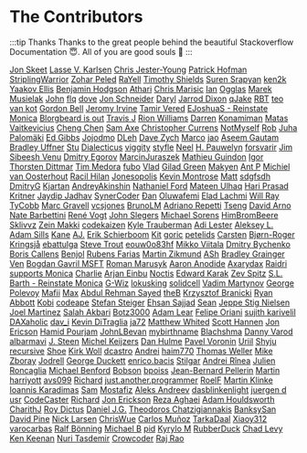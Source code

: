 # The Contributors

:::tip Thanks
Thanks to the great people behind the beautiful Stackoverflow Documentation :innocent:. All of you are good souls :100:
:::

[Jon Skeet](https://stackoverflow.com/users/22656/jon-skeet) [Lasse V. Karlsen](https://stackoverflow.com/users/267/lasse-v-karlsen) [Chris Jester-Young](https://stackoverflow.com/users/13/chris-jester-young) [Patrick Hofman](https://stackoverflow.com/users/993547/patrick-hofman) [StriplingWarrior](https://stackoverflow.com/users/120955/striplingwarrior) [Zohar Peled](https://stackoverflow.com/users/3094533/zohar-peled) [RaYell](https://stackoverflow.com/users/137467/rayell) [Timothy Shields](https://stackoverflow.com/users/1828879/timothy-shields) [Suren Srapyan](https://stackoverflow.com/users/5496973/suren-srapyan) [ken2k](https://stackoverflow.com/users/870604/ken2k) [Yaakov Ellis](https://stackoverflow.com/users/51/yaakov-ellis) [Benjamin Hodgson](https://stackoverflow.com/users/1523776/benjamin-hodgson) [Athari](https://stackoverflow.com/users/293099/athari) [Chris Marisic](https://stackoverflow.com/users/37055/chris-marisic) [Ian](https://stackoverflow.com/users/5666987/ian) [Ogglas](https://stackoverflow.com/users/3850405/ogglas) [Marek Musielak](https://stackoverflow.com/users/157833/marek-musielak) [John](https://stackoverflow.com/users/33/john) [flq](https://stackoverflow.com/users/51428/flq) [dove](https://stackoverflow.com/users/30913/dove) [Jon Schneider](https://stackoverflow.com/users/12484/jon-schneider) [Daryl](https://stackoverflow.com/users/227436/daryl) [Jarrod Dixon](https://stackoverflow.com/users/3/jarrod-dixon) [qJake](https://stackoverflow.com/users/334053/qjake) [RBT](https://stackoverflow.com/users/465053/rbt) [teo van kot](https://stackoverflow.com/users/1849444/teo-van-kot) [Gordon Bell](https://stackoverflow.com/users/16473/gordon-bell) [Jeromy Irvine](https://stackoverflow.com/users/8223/jeromy-irvine) [Tamir Vered](https://stackoverflow.com/users/3256506/tamir-vered) [EJoshuaS - Reinstate Monica](https://stackoverflow.com/users/4032703/ejoshuas-reinstate-monica) [Blorgbeard is out](https://stackoverflow.com/users/369/blorgbeard-is-out) [Travis J](https://stackoverflow.com/users/1026459/travis-j) [Rion Williams](https://stackoverflow.com/users/557445/rion-williams) [Darren](https://stackoverflow.com/users/1280410/darren) [Konamiman](https://stackoverflow.com/users/4574/konamiman) [Matas Vaitkevicius](https://stackoverflow.com/users/1509764/matas-vaitkevicius) [Cheng Chen](https://stackoverflow.com/users/323924/cheng-chen) [Sam Axe](https://stackoverflow.com/users/74015/sam-axe) [Christopher Currens](https://stackoverflow.com/users/721276/christopher-currens) [NotMyself](https://stackoverflow.com/users/303/notmyself) [Rob](https://stackoverflow.com/users/563532/rob) [Juha Palom&#228;ki](https://stackoverflow.com/users/350615/juha-palom%c3%a4ki) [Ed Gibbs](https://stackoverflow.com/users/2091410/ed-gibbs) [Jojodmo](https://stackoverflow.com/users/2767207/jojodmo) [DLeh](https://stackoverflow.com/users/526704/dleh) [Dave Zych](https://stackoverflow.com/users/1630665/dave-zych) [Marco](https://stackoverflow.com/users/1249641/marco) [jao](https://stackoverflow.com/users/106866/jao) [Aseem Gautam](https://stackoverflow.com/users/213469/aseem-gautam) [Bradley Uffner](https://stackoverflow.com/users/526724/bradley-uffner) [Stu](https://stackoverflow.com/users/414/stu) [Dialecticus](https://stackoverflow.com/users/395718/dialecticus) [viggity](https://stackoverflow.com/users/4572/viggity) [styfle](https://stackoverflow.com/users/266535/styfle) [Neel](https://stackoverflow.com/users/1997103/neel) [H. Pauwelyn](https://stackoverflow.com/users/4551041/h-pauwelyn) [forsvarir](https://stackoverflow.com/users/592182/forsvarir) [Jim](https://stackoverflow.com/users/231821/jim) [Sibeesh Venu](https://stackoverflow.com/users/5550507/sibeesh-venu) [Dmitry Egorov](https://stackoverflow.com/users/4295017/dmitry-egorov) [MarcinJuraszek](https://stackoverflow.com/users/1163867/marcinjuraszek) [Mathieu Guindon](https://stackoverflow.com/users/1188513/mathieu-guindon) [Igor](https://stackoverflow.com/users/1260204/igor) [Thorsten Dittmar](https://stackoverflow.com/users/117362/thorsten-dittmar) [Tim Medora](https://stackoverflow.com/users/453277/tim-medora) [fubo](https://stackoverflow.com/users/1315444/fubo) [Vlad](https://stackoverflow.com/users/276994/vlad) [Gilad Green](https://stackoverflow.com/users/6400526/gilad-green) [Makyen](https://stackoverflow.com/users/3773011/makyen) [Ant P](https://stackoverflow.com/users/1043198/ant-p) [Michiel van Oosterhout](https://stackoverflow.com/users/4830/michiel-van-oosterhout) [Racil Hilan](https://stackoverflow.com/users/3215948/racil-hilan) [Jonesopolis](https://stackoverflow.com/users/1786428/jonesopolis) [Kevin Montrose](https://stackoverflow.com/users/80572/kevin-montrose) [Matt](https://stackoverflow.com/users/1016343/matt) [sdgfsdh](https://stackoverflow.com/users/1256041/sdgfsdh) [DmitryG](https://stackoverflow.com/users/1010363/dmitryg) [Kjartan](https://stackoverflow.com/users/336648/kjartan) [AndreyAkinshin](https://stackoverflow.com/users/184842/andreyakinshin) [Nathaniel Ford](https://stackoverflow.com/users/442945/nathaniel-ford) [Mateen Ulhaq](https://stackoverflow.com/users/365102/mateen-ulhaq) [Hari Prasad](https://stackoverflow.com/users/4422347/hari-prasad) [Kritner](https://stackoverflow.com/users/2312877/kritner) [Jaydip Jadhav](https://stackoverflow.com/users/4964923/jaydip-jadhav) [SynerCoder](https://stackoverflow.com/users/637425/synercoder) [&#208;аn](https://stackoverflow.com/users/8877/%c3%90%d0%b0n) [Oluwafemi](https://stackoverflow.com/users/1753728/oluwafemi) [Elad Lachmi](https://stackoverflow.com/users/625242/elad-lachmi) [Will Ray](https://stackoverflow.com/users/4270650/will-ray) [TyCobb](https://stackoverflow.com/users/359157/tycobb) [Marc Gravell](https://stackoverflow.com/users/23354/marc-gravell) [vcsjones](https://stackoverflow.com/users/492405/vcsjones) [BrunoLM](https://stackoverflow.com/users/340760/brunolm) [Adriano Repetti](https://stackoverflow.com/users/1207195/adriano-repetti) [Tseng](https://stackoverflow.com/users/455493/tseng) [David Arno](https://stackoverflow.com/users/7122/david-arno) [Nate Barbettini](https://stackoverflow.com/users/3191599/nate-barbettini) [Ren&#233; Vogt](https://stackoverflow.com/users/5528593/ren%c3%a9-vogt) [John Slegers](https://stackoverflow.com/users/1946501/john-slegers) [Michael Sorens](https://stackoverflow.com/users/115690/michael-sorens) [HimBromBeere](https://stackoverflow.com/users/2528063/himbrombeere) [Sklivvz](https://stackoverflow.com/users/7028/sklivvz) [Zein Makki](https://stackoverflow.com/users/3185569/zein-makki) [codekaizen](https://stackoverflow.com/users/58391/codekaizen) [Kyle Trauberman](https://stackoverflow.com/users/21461/kyle-trauberman) [Adi Lester](https://stackoverflow.com/users/389966/adi-lester) [Aleksey L.](https://stackoverflow.com/users/1113002/aleksey-l) [Adam Sills](https://stackoverflow.com/users/13322/adam-sills) [Kane](https://stackoverflow.com/users/113535/kane) [AJ.](https://stackoverflow.com/users/27457/aj) [Erik Schierboom](https://stackoverflow.com/users/2071395/erik-schierboom) [Kit](https://stackoverflow.com/users/64348/kit) [goric](https://stackoverflow.com/users/940/goric) [petelids](https://stackoverflow.com/users/3791802/petelids) [Carsten](https://stackoverflow.com/users/1254352/carsten) [Bj&#248;rn-Roger Kringsj&#229;](https://stackoverflow.com/users/1842065/bj%c3%b8rn-roger-kringsj%c3%a5) [ebattulga](https://stackoverflow.com/users/60200/ebattulga) [Steve Trout](https://stackoverflow.com/users/148260/steve-trout) [eouw0o83hf](https://stackoverflow.com/users/570190/eouw0o83hf) [Mikko Viitala](https://stackoverflow.com/users/1061668/mikko-viitala) [Dmitry Bychenko](https://stackoverflow.com/users/2319407/dmitry-bychenko) [Boris Callens](https://stackoverflow.com/users/11333/boris-callens) [Benjol](https://stackoverflow.com/users/11410/benjol) [Rubens Farias](https://stackoverflow.com/users/113794/rubens-farias) [Martin Zikmund](https://stackoverflow.com/users/732221/martin-zikmund) [ASh](https://stackoverflow.com/users/1506454/ash) [Bradley Grainger](https://stackoverflow.com/users/23633/bradley-grainger) [Ven](https://stackoverflow.com/users/1737909/ven) [Bogdan Gavril MSFT](https://stackoverflow.com/users/21634/bogdan-gavril-msft) [Roman Marusyk](https://stackoverflow.com/users/4275342/roman-marusyk) [Aaron Anodide](https://stackoverflow.com/users/398546/aaron-anodide) [Axarydax](https://stackoverflow.com/users/72746/axarydax) [Raidri supports Monica](https://stackoverflow.com/users/2610249/raidri-supports-monica) [Charlie](https://stackoverflow.com/users/4185234/charlie) [Arjan Einbu](https://stackoverflow.com/users/19594/arjan-einbu) [Noctis](https://stackoverflow.com/users/1698987/noctis) [Edward Karak](https://stackoverflow.com/users/2469027/edward-karak) [Zev Spitz](https://stackoverflow.com/users/111794/zev-spitz) [S.L. Barth - Reinstate Monica](https://stackoverflow.com/users/812149/s-l-barth-reinstate-monica) [G-Wiz](https://stackoverflow.com/users/29805/g-wiz) [lokusking](https://stackoverflow.com/users/4558029/lokusking) [solidcell](https://stackoverflow.com/users/343299/solidcell) [Vadim Martynov](https://stackoverflow.com/users/5649561/vadim-martynov) [George Polevoy](https://stackoverflow.com/users/177317/george-polevoy) [Mafii](https://stackoverflow.com/users/5962841/mafii) [Max](https://stackoverflow.com/users/189572/max) [Abdul Rehman Sayed](https://stackoverflow.com/users/4054186/abdul-rehman-sayed) [theB](https://stackoverflow.com/users/5240004/theb) [Krzysztof Branicki](https://stackoverflow.com/users/5297231/krzysztof-branicki) [Ryan Abbott](https://stackoverflow.com/users/27908/ryan-abbott) [Kobi](https://stackoverflow.com/users/7586/kobi) [codeape](https://stackoverflow.com/users/3571/codeape) [Stefan Steiger](https://stackoverflow.com/users/155077/stefan-steiger) [Ehsan Sajjad](https://stackoverflow.com/users/1875256/ehsan-sajjad) [Sean](https://stackoverflow.com/users/26095/sean) [Jeppe Stig Nielsen](https://stackoverflow.com/users/1336654/jeppe-stig-nielsen) [Joel Martinez](https://stackoverflow.com/users/5416/joel-martinez) [Salah Akbari](https://stackoverflow.com/users/2946329/salah-akbari) [Botz3000](https://stackoverflow.com/users/93652/botz3000) [Adam Lear](https://stackoverflow.com/users/105971/adam-lear) [Felipe Oriani](https://stackoverflow.com/users/316799/felipe-oriani) [sujith karivelil](https://stackoverflow.com/users/5195227/sujith-karivelil) [DAXaholic](https://stackoverflow.com/users/1830293/daxaholic) [dav_i](https://stackoverflow.com/users/1185053/dav-i) [Kevin DiTraglia](https://stackoverflow.com/users/1316346/kevin-ditraglia) [ja72](https://stackoverflow.com/users/380384/ja72) [Matthew Whited](https://stackoverflow.com/users/89586/matthew-whited) [Scott Hannen](https://stackoverflow.com/users/5101046/scott-hannen) [Jon Ericson](https://stackoverflow.com/users/1438/jon-ericson) [Hamid Pourjam](https://stackoverflow.com/users/3970411/hamid-pourjam) [JohnLBevan](https://stackoverflow.com/users/361842/johnlbevan) [mybirthname](https://stackoverflow.com/users/2147652/mybirthname) [Blachshma](https://stackoverflow.com/users/1379664/blachshma) [Danny Varod](https://stackoverflow.com/users/38368/danny-varod) [albarmavi](https://stackoverflow.com/users/3980621/albarmavi) [J. Steen](https://stackoverflow.com/users/64976/j-steen) [Michel Keijzers](https://stackoverflow.com/users/1187220/michel-keijzers) [Dan Hulme](https://stackoverflow.com/users/967945/dan-hulme) [Pavel Voronin](https://stackoverflow.com/users/921054/pavel-voronin) [Uriil](https://stackoverflow.com/users/1017161/uriil) [Shyju](https://stackoverflow.com/users/40521/shyju) [recursive](https://stackoverflow.com/users/44743/recursive) [Shoe](https://stackoverflow.com/users/493122/shoe) [Kirk Woll](https://stackoverflow.com/users/189950/kirk-woll) [dcastro](https://stackoverflow.com/users/857807/dcastro) [Andrei](https://stackoverflow.com/users/728795/andrei) [haim770](https://stackoverflow.com/users/1625737/haim770) [Thomas Weller](https://stackoverflow.com/users/480982/thomas-weller) [Mike Zboray](https://stackoverflow.com/users/517852/mike-zboray) [Jodrell](https://stackoverflow.com/users/659190/jodrell) [George Duckett](https://stackoverflow.com/users/593627/george-duckett) [enrico.bacis](https://stackoverflow.com/users/1003123/enrico-bacis) [Stilgar](https://stackoverflow.com/users/122507/stilgar) [Andrei R&#238;nea](https://stackoverflow.com/users/1796/andrei-r%c3%aenea) [Julien Roncaglia](https://stackoverflow.com/users/46594/julien-roncaglia) [Michael Benford](https://stackoverflow.com/users/1349152/michael-benford) [Bobson](https://stackoverflow.com/users/298754/bobson) [bpoiss](https://stackoverflow.com/users/2039482/bpoiss) [Jean-Bernard Pellerin](https://stackoverflow.com/users/103959/jean-bernard-pellerin) [Martin](https://stackoverflow.com/users/108234/martin) [harriyott](https://stackoverflow.com/users/5744/harriyott) [avs099](https://stackoverflow.com/users/1246870/avs099) [Richard](https://stackoverflow.com/users/259656/richard) [just.another.programmer](https://stackoverflow.com/users/794234/just-another-programmer) [RoelF](https://stackoverflow.com/users/120480/roelf) [Martin Klinke](https://stackoverflow.com/users/1793/martin-klinke) [Ioannis Karadimas](https://stackoverflow.com/users/366313/ioannis-karadimas) [Sam](https://stackoverflow.com/users/2246344/sam) [Mostafiz](https://stackoverflow.com/users/5154423/mostafiz) [Aleks Andreev](https://stackoverflow.com/users/4685428/aleks-andreev) [dasblinkenlight](https://stackoverflow.com/users/335858/dasblinkenlight) [juergen d](https://stackoverflow.com/users/575376/juergen-d) [usr](https://stackoverflow.com/users/122718/usr) [CodeCaster](https://stackoverflow.com/users/266143/codecaster) [Richard](https://stackoverflow.com/users/67392/richard) [Jon Erickson](https://stackoverflow.com/users/1950/jon-erickson) [Reza Aghaei](https://stackoverflow.com/users/3110834/reza-aghaei) [Adam Houldsworth](https://stackoverflow.com/users/358221/adam-houldsworth) [CharithJ](https://stackoverflow.com/users/591656/charithj) [Roy Dictus](https://stackoverflow.com/users/651188/roy-dictus) [Daniel J.G.](https://stackoverflow.com/users/1836935/daniel-j-g) [Theodoros Chatzigiannakis](https://stackoverflow.com/users/1892179/theodoros-chatzigiannakis) [BanksySan](https://stackoverflow.com/users/442351/banksysan) [David Pine](https://stackoverflow.com/users/2410379/david-pine) [Nick Larsen](https://stackoverflow.com/users/178082/nick-larsen) [ChrisWue](https://stackoverflow.com/users/220986/chriswue) [Carlos Mu&#241;oz](https://stackoverflow.com/users/186133/carlos-mu%c3%b1oz) [TarkaDaal](https://stackoverflow.com/users/55155/tarkadaal) [Xiaoy312](https://stackoverflow.com/users/561113/xiaoy312) [varocarbas](https://stackoverflow.com/users/2480047/varocarbas) [Ralf B&#246;nning](https://stackoverflow.com/users/5881616/ralf-b%c3%b6nning) [Michael B](https://stackoverflow.com/users/5255018/michael-b) [pid](https://stackoverflow.com/users/3227403/pid) [Kyrylo M](https://stackoverflow.com/users/438180/kyrylo-m) [RubberDuck](https://stackoverflow.com/users/3198973/rubberduck) [Chad Levy](https://stackoverflow.com/users/118697/chad-levy) [Ken Keenan](https://stackoverflow.com/users/118592/ken-keenan) [Nuri Tasdemir](https://stackoverflow.com/users/1519458/nuri-tasdemir) [Crowcoder](https://stackoverflow.com/users/276469/crowcoder) [Raj Rao](https://stackoverflow.com/users/44815/raj-rao) 